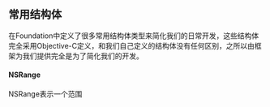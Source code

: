 ## 常用结构体

在Foundation中定义了很多常用结构体类型来简化我们的日常开发，这些结构体完全采用Objective-C定义，和我们自己定义的结构体没有任何区别，之所以由框架为我们提供完全是为了简化我们的开发。

#### NSRange
NSRange表示一个范围


